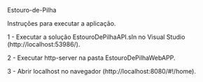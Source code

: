 Estouro-de-Pilha

Instruções para executar a aplicação. 


1 - Executar a solução EstouroDePilhaAPI.sln no Visual Studio (http://localhost:53986/).

2 - Executar http-server na pasta EstouroDePilhaWebAPP.

3 - Abrir localhost no navegador (http://localhost:8080/#!/home).
 
